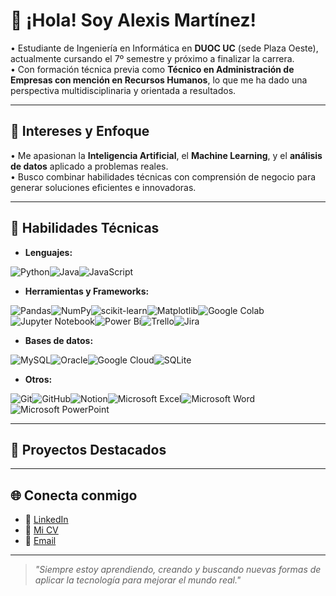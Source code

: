 # 👋 ¡Hola! Soy Alexis Martínez!

• Estudiante de Ingeniería en Informática en **DUOC UC** (sede Plaza Oeste), actualmente cursando el 7º semestre y próximo a finalizar la carrera.  
• Con formación técnica previa como **Técnico en Administración de Empresas con mención en Recursos Humanos**, lo que me ha dado una perspectiva multidisciplinaria y orientada a resultados.

---

## 🧠 Intereses y Enfoque

• Me apasionan la **Inteligencia Artificial**, el **Machine Learning**, y el **análisis de datos** aplicado a problemas reales.  
• Busco combinar habilidades técnicas con comprensión de negocio para generar soluciones eficientes e innovadoras.

---

## 💼 Habilidades Técnicas

- **Lenguajes:**

![Python](https://img.shields.io/badge/python-3670A0?style=for-the-badge&logo=python&logoColor=ffdd54)![Java](https://img.shields.io/badge/java-%23ED8B00.svg?style=for-the-badge&logo=openjdk&logoColor=white)![JavaScript](https://img.shields.io/badge/javascript-%23323330.svg?style=for-the-badge&logo=javascript&logoColor=%23F7DF1E)

- **Herramientas y Frameworks:**

![Pandas](https://img.shields.io/badge/pandas-%23150458.svg?style=for-the-badge&logo=pandas&logoColor=white)![NumPy](https://img.shields.io/badge/numpy-%23013243.svg?style=for-the-badge&logo=numpy&logoColor=white)![scikit-learn](https://img.shields.io/badge/scikit--learn-%23F7931E.svg?style=for-the-badge&logo=scikit-learn&logoColor=white)![Matplotlib](https://img.shields.io/badge/Matplotlib-%23ffffff.svg?style=for-the-badge&logo=Matplotlib&logoColor=black)![Google Colab](https://img.shields.io/badge/Google%20Colab-%23F9A825.svg?style=for-the-badge&logo=googlecolab&logoColor=white)![Jupyter Notebook](https://img.shields.io/badge/jupyter-%23FA0F00.svg?style=for-the-badge&logo=jupyter&logoColor=white)![Power Bi](https://img.shields.io/badge/power_bi-F2C811?style=for-the-badge&logo=powerbi&logoColor=black)![Trello](https://img.shields.io/badge/Trello-%23026AA7.svg?style=for-the-badge&logo=Trello&logoColor=white)![Jira](https://img.shields.io/badge/jira-%230A0FFF.svg?style=for-the-badge&logo=jira&logoColor=white)

- **Bases de datos:**

![MySQL](https://img.shields.io/badge/mysql-4479A1.svg?style=for-the-badge&logo=mysql&logoColor=white)![Oracle](https://img.shields.io/badge/Oracle-F80000?style=for-the-badge&logo=oracle&logoColor=white)![Google Cloud](https://img.shields.io/badge/GoogleCloud-%234285F4.svg?style=for-the-badge&logo=google-cloud&logoColor=white)![SQLite](https://img.shields.io/badge/sqlite-%2307405e.svg?style=for-the-badge&logo=sqlite&logoColor=white)

- **Otros:**

![Git](https://img.shields.io/badge/git-%23F05033.svg?style=for-the-badge&logo=git&logoColor=white)![GitHub](https://img.shields.io/badge/github-%23121011.svg?style=for-the-badge&logo=github&logoColor=white)![Notion](https://img.shields.io/badge/Notion-%23000000.svg?style=for-the-badge&logo=notion&logoColor=white)![Microsoft Excel](https://img.shields.io/badge/Microsoft_Excel-217346?style=for-the-badge&logo=microsoft-excel&logoColor=white)![Microsoft Word](https://img.shields.io/badge/Microsoft_Word-2B579A?style=for-the-badge&logo=microsoft-word&logoColor=white)![Microsoft PowerPoint](https://img.shields.io/badge/Microsoft_PowerPoint-B7472A?style=for-the-badge&logo=microsoft-powerpoint&logoColor=white)

---

## 📌 Proyectos Destacados

---

## 🌐 Conecta conmigo

- 💼 [LinkedIn](https://www.linkedin.com/in/alexismartinezs/)
- 📁 [Mi CV](https://linkatuCV.com)
- 📨 [Email](mailto:mailto:alexis.martinez.6584@gmail.com)

---

> *"Siempre estoy aprendiendo, creando y buscando nuevas formas de aplicar la tecnología para mejorar el mundo real."*

